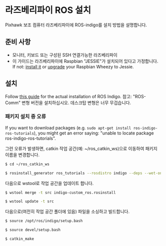 # 라즈베리파이 ROS 설치

Pixhawk 보조 컴퓨터 라즈베리파이에 ROS-indigo를 설치 방법을 설명합니다.

## 준비 사항

- 모니터, 키보드 또는 구성된 SSH 연결가능한 라즈베리파이
- 이 가이드는 라즈베리파이에 Raspbian "JESSIE"가 설치되어 있다고 가정합니다. If not: [install it](https://www.raspberrypi.org/downloads/raspbian/) or [upgrade](https://raspberrypi.stackexchange.com/questions/27858/upgrade-to-raspbian-jessie) your Raspbian Wheezy to Jessie.

## 설치

Follow [this guide](https://wiki.ros.org/ROSberryPi/Installing%20ROS%20Indigo%20on%20Raspberry%20Pi) for the actual installation of ROS Indigo. 참고: "ROS-Comm" 변형 버전을 설치하십시오. 데스크탑 변형은 너무 무겁습니다.

### 패키지 설치 중 오류

If you want to download packages (e.g. `sudo apt-get install ros-indigo-ros-tutorials`), you might get an error saying: "unable to locate package ros-indigo-ros-tutorials".

그런 오류가 발생하면, catkin 작업 공간(예: ~/ros_catkin_ws)으로 이동하여 패키지 이름을 변경합니다.

```sh
$ cd ~/ros_catkin_ws

$ rosinstall_generator ros_tutorials --rosdistro indigo --deps --wet-only --exclude roslisp --tar > indigo-custom_ros.rosinstall
```

다음으로 wstool로 작업 공간을 업데이트 합니다.

```sh
$ wstool merge -t src indigo-custom_ros.rosinstall

$ wstool update -t src
```

다음으로(여전히 작업 공간 폴더에 있음) 파일을 소싱하고 빌드합니다.

```sh
$ source /opt/ros/indigo/setup.bash

$ source devel/setup.bash

$ catkin_make
```
